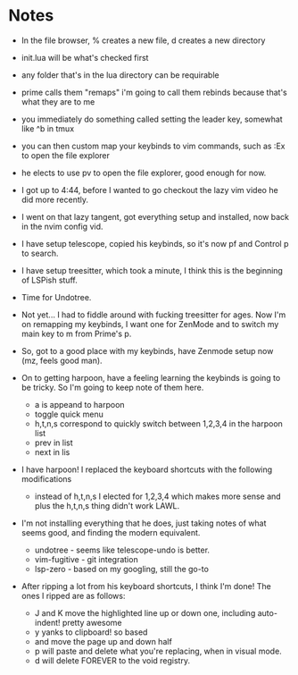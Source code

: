 # Notes
* In the file browser, % creates a new file, d creates a new directory
* init.lua will be what's checked first
* any folder that's in the lua directory can be requirable
* prime calls them "remaps" i'm going to call them rebinds because that's what they are to me
* you immediately do something called setting the leader key, somewhat like ^b in tmux
* you can then custom map your keybinds to vim commands, such as :Ex to open the file explorer
* he elects to use <leader>pv to open the file explorer, good enough for now.

* I got up to 4:44, before I wanted to go checkout the lazy vim video he did more recently.

* I went on that lazy tangent, got everything setup and installed, now back in the nvim config vid.
* I have setup telescope, copied his keybinds, so it's now <leader>pf and Control p to search.
* I have setup treesitter, which took a minute, I think this is the beginning of LSPish stuff.
* Time for Undotree.

* Not yet... I had to fiddle around with fucking treesitter for ages. Now I'm on remapping my keybinds, I want one for ZenMode and to switch my main key to m from Prime's p.

* So, got to a good place with my keybinds, have Zenmode setup now (<leader>mz, feels good man). 
* On to getting harpoon, have a feeling learning the keybinds is going to be tricky. So I'm going to keep note of them here.

    * <leader>a is appeand to harpoon
    * <C-e> toggle quick menu
    * h,t,n,s correspond to quickly switch between 1,2,3,4 in the harpoon list
    * <C-S-P> prev in list
    * <C-S-N> next in lis

* I have harpoon! I replaced the keyboard shortcuts with the following modifications

    * instead of h,t,n,s I elected for <leader> 1,2,3,4 which makes more sense and plus the h,t,n,s thing didn't work LAWL.

* I'm not installing everything that he does, just taking notes of what seems good, and finding the modern equivalent. 
    
    * undotree - seems like telescope-undo is better.
    * vim-fugitive - git integration
    * lsp-zero - based on my googling, still the go-to

* After ripping a lot from his keyboard shortcuts, I think I'm done! The ones I ripped are as follows:
    - J and K move the highlighted line up or down one, including auto-indent! pretty awesome
    - <leader>y yanks to clipboard! so based
    - <C-d> and <C-u> move the page up and down half
    - <leader>p will paste and delete what you're replacing, when in visual mode.
    - <leader>d will delete FOREVER to the void registry.
